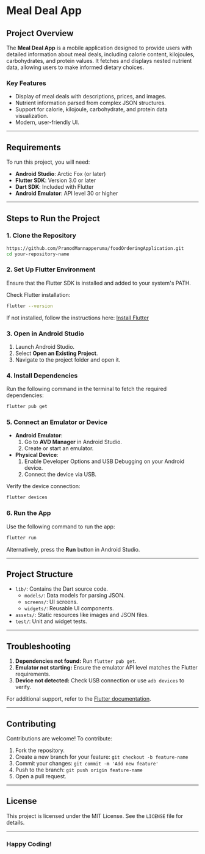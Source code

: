 # Meal Deal App

## Project Overview
The **Meal Deal App** is a mobile application designed to provide users with detailed information about meal deals, including calorie content, kilojoules, carbohydrates, and protein values. It fetches and displays nested nutrient data, allowing users to make informed dietary choices.

### Key Features
- Display of meal deals with descriptions, prices, and images.
- Nutrient information parsed from complex JSON structures.
- Support for calorie, kilojoule, carbohydrate, and protein data visualization.
- Modern, user-friendly UI.

---

## Requirements
To run this project, you will need:

- **Android Studio**: Arctic Fox (or later)
- **Flutter SDK**: Version 3.0 or later
- **Dart SDK**: Included with Flutter
- **Android Emulator**: API level 30 or higher

---

## Steps to Run the Project

### 1. Clone the Repository
```bash
https://github.com/PramodMannapperuma/foodOrderingApplication.git
cd your-repository-name
```

### 2. Set Up Flutter Environment
Ensure that the Flutter SDK is installed and added to your system's PATH.

Check Flutter installation:
```bash
flutter --version
```

If not installed, follow the instructions here: [Install Flutter](https://flutter.dev/docs/get-started/install)

### 3. Open in Android Studio
1. Launch Android Studio.
2. Select **Open an Existing Project**.
3. Navigate to the project folder and open it.

### 4. Install Dependencies
Run the following command in the terminal to fetch the required dependencies:
```bash
flutter pub get
```

### 5. Connect an Emulator or Device
- **Android Emulator**:
  1. Go to **AVD Manager** in Android Studio.
  2. Create or start an emulator.
- **Physical Device**:
  1. Enable Developer Options and USB Debugging on your Android device.
  2. Connect the device via USB.

Verify the device connection:
```bash
flutter devices
```

### 6. Run the App
Use the following command to run the app:
```bash
flutter run
```

Alternatively, press the **Run** button in Android Studio.

---

## Project Structure
- `lib/`: Contains the Dart source code.
  - `models/`: Data models for parsing JSON.
  - `screens/`: UI screens.
  - `widgets/`: Reusable UI components.
- `assets/`: Static resources like images and JSON files.
- `test/`: Unit and widget tests.

---

## Troubleshooting
1. **Dependencies not found:** Run `flutter pub get`.
2. **Emulator not starting:** Ensure the emulator API level matches the Flutter requirements.
3. **Device not detected:** Check USB connection or use `adb devices` to verify.

For additional support, refer to the [Flutter documentation](https://flutter.dev/docs).

---

## Contributing
Contributions are welcome! To contribute:
1. Fork the repository.
2. Create a new branch for your feature: `git checkout -b feature-name`
3. Commit your changes: `git commit -m 'Add new feature'`
4. Push to the branch: `git push origin feature-name`
5. Open a pull request.

---

## License
This project is licensed under the MIT License. See the `LICENSE` file for details.

---

### Happy Coding!


